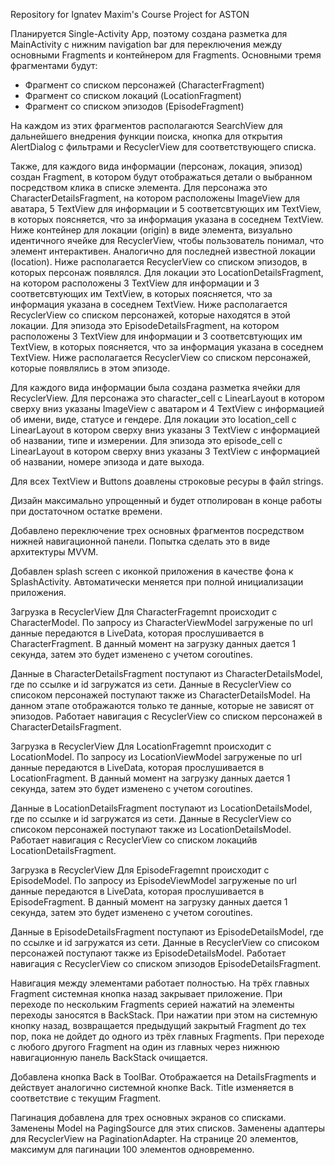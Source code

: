Repository for Ignatev Maxim's Course Project for ASTON

Планируется Single-Activity App, поэтому создана разметка для MainActivity с нижним navigation bar для переключения между основными Fragments и контейнером для Fragments. 
Основными тремя фрагментами будут: 
- Фрагмент со списком персонажей (CharacterFragment)
- Фрагмент со списком локаций (LocationFragment)
- Фрагмент со списком эпизодов (EpisodeFragment)

На каждом из этих фрагментов располагаются SearchView для дальнейшего внедрения функции поиска, кнопка для открытия AlertDialog с фильтрами и RecyclerView для 
соответствующего списка.

Также, для каждого вида информации (персонаж, локация, эпизод) создан Fragment, в котором будут отображаться детали о выбранном посредством клика в списке
элемента.
Для персонажа это CharacterDetailsFragment, на котором расположены ImageView для аватара, 5 TextView для информации и 5 соответсвтующих им TextView, в которых поясняется, 
что за информация указана в соседнем TextView. Ниже контейнер для локации (origin) в виде элемента, визуально идентичного ячейке для RecyclerView, чтобы пользователь понимал, 
что элемент интерактивен. Аналогично для последней известной локации (location). Ниже располагается RecyclerView со списком эпизодов, в которых персонаж появлялся.
Для локации это LocationDetailsFragment, на котором расположены 3 TextView для информации и 3 соответсвтующих им TextView, в которых поясняется, что за информация 
указана в соседнем TextView. Ниже располагается RecyclerView со списком персонажей, которые находятся в этой локации.
Для эпизода это EpisodeDetailsFragment, на котором расположены 3 TextView для информации и 3 соответсвтующих им TextView, в которых поясняется, что за информация 
указана в соседнем TextView. Ниже располагается RecyclerView со списком персонажей, которые появлялись в этом эпизоде.

Для каждого вида информации была создана разметка ячейки для RecyclerView. 
Для персонажа это character_cell с LinearLayout в котором сверху вниз указаны ImageView с аватаром и 4 TextView с информацией об имени, виде, статусе и гендере.
Для локации это location_cell с LinearLayout в котором сверху вниз указаны 3 TextView с информацией об названии, типе и измерении.
Для эпизода это episode_cell с LinearLayout в котором сверху вниз указаны 3 TextView с информацией об названии, номере эпизода и дате выхода.

Для всех TextView и Buttons доавлены строковые ресуры в файл strings.

Дизайн максимально упрощенный и будет отполирован в конце работы при достаточном остатке времени.

Добавлено переключение трех основных фрагментов посредством нижней навигационной панели. Попытка сделать это в виде архитектуры MVVM.

Добавлен splash screen с иконкой приложения в качестве фона к SplashActivity. Автоматически меняется при полной инициализации приложения.

Загрузка в RecyclerView Для CharacterFragemnt происходит с CharacterModel. По запросу из CharacterViewModel загруженые по url данные передаются в LiveData, 
которая прослушивается в CharacterFragment. В данный момент на загрузку данных дается 1 секунда, затем это будет изменено с учетом coroutines.

Данные в CharacterDetailsFragment поступают из CharacterDetailsModel, где по ссылке и id загружатся из сети. Данные в RecyclerView со списоком персонажей поступают также 
из CharacterDetailsModel. На данном этапе отображаются только те данные, которые не зависят от эпизодов. Работает навигация с RecyclerView со списком персонажей 
в CharacterDetailsFragment.

Загрузка в RecyclerView Для LocationFragemnt происходит с LocationModel. По запросу из LocationViewModel загруженые по url данные передаются в LiveData, 
которая прослушивается в LocationFragment. В данный момент на загрузку данных дается 1 секунда, затем это будет изменено с учетом coroutines.

Данные в LocationDetailsFragment поступают из LocationDetailsModel, где по ссылке и id загружатся из сети. Данные в RecyclerView со списоком персонажей поступают также 
из LocationDetailsModel. Работает навигация с RecyclerView со списком локацийв LocationDetailsFragment.

Загрузка в RecyclerView Для EpisodeFragemnt происходит с EpisodeModel. По запросу из EpisodeViewModel загруженые по url данные передаются в LiveData, 
которая прослушивается в EpisodeFragment. В данный момент на загрузку данных дается 1 секунда, затем это будет изменено с учетом coroutines.

Данные в EpisodeDetailsFragment поступают из EpisodeDetailsModel, где по ссылке и id загружатся из сети. Данные в RecyclerView со списоком персонажей поступают также 
из EpisodeDetailsModel. Работает навигация с RecyclerView со списком эпизодов EpisodeDetailsFragment.

Навигация между элементами работает полностью. На трёх главных Fragment системная кнопка назад закрывает приложение. При переходе по нескольким Fragments серией нажатий 
на элементы переходы заносятся в BackStack. При нажатии при этом на системную кнопку назад, возвращается предыдущий закрытый Fragment до тех пор, пока не дойдет до одного 
из трёх главных Fragments. При переходе с любого другого Fragment на один из главных через нижнюю навигационную панель BackStack очищается.

Добавлена кнопка Back в ToolBar. Отображается на DetailsFragments и действует аналогично системной кнопке Back. Title изменяется в соответствие с текущим Fragment.

Пагинация добавлена для трех основных экранов со списками. Заменены Model на PagingSource для этих списков. Заменены адаптеры для RecyclerView на PaginationAdapter.
На странице 20 элементов, максимум для пагинации 100 элементов одновременно.